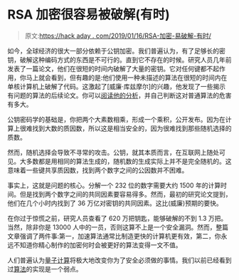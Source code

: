 # RSA 加密很容易被破解(有时)

> 原文:[https://hack aday . com/2019/01/16/RSA-加密-易破解-有时/](https://hackaday.com/2019/01/16/rsa-encryption-cracked-easily-sometimes/)

如今，全球经济的很大一部分依赖于公钥加密。我们普遍认为，有了足够长的密钥，破解这种编码方式的东西是不可行的。直到它不存在的时候。研究人员几年前发表了一篇论文，他们在很短的时间内破解了大量的密钥。它对任何键都不起作用，你马上就会看到，但有趣的是:他们使用一种未描述的算法在很短的时间内在单核计算机上破解了代码。这激起了[威廉·库兹摩尔]的兴趣，他发现了一些揭示有问题的算法的后续论文。你可以[阅读他的分析](https://algorithmsoup.wordpress.com/2019/01/15/breaking-an-unbreakable-code-part-1-the-hack/)，并自己判断这对普通算法的危害有多大。

公钥密码学的基础是，你把两个大素数相乘，形成一个乘积，公开发布。因为在计算上很难找到大数的质因数，所以这是相当安全的，因为很难找到那些随机选择的质数。

然而，随机选择会导致不寻常的攻击。公钥，就其本质而言，在互联网上随处可见。大多数都是用相同的算法生成的，随机数的生成实际上并不是完全随机的。这意味着一些键共享质因数，找到两个数字之间的公因数并不困难。

事实上，这就是问题的核心。分解一个 232 位的数字需要大约 1500 年的计算时间。但是找到两个数字之间的共同因素要容易得多。然而，最初的研究论文提到，他们在几个小时内找到了 36 万亿对密钥的共同因素。这比(威廉)预期的要快。

在你过于惊慌之前，研究人员查看了 620 万把钥匙，能够破解的不到 1.3 万把。当然，除非你是 13000 人中的一员，否则这算不上是一个安全漏洞。然而，整篇文章强调了两件事:第一，加速算法通常比制造更快的计算机更有效，第二，你永远不知道你精心制作的加密何时会被更好的算法变得一文不值。

人们普遍认为[量子计算](https://hackaday.com/2015/09/29/quantum-computing-kills-encryption/)将极大地改变你为了安全必须做的事情。我们以前已经看到过[算法](https://hackaday.com/2017/10/17/bad-rsa-library-leaves-millions-of-keys-vulnerable/)的实现是一个弱点。